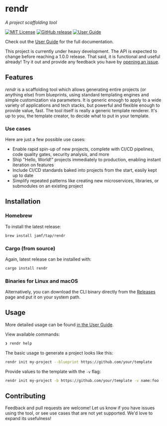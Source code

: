 # rendr

_A project scaffolding tool_

[![MIT License](https://img.shields.io/github/license/jamf/rendr)](https://github.com/jamf/rendr/blob/master/LICENSE)
[![GitHub release](https://img.shields.io/github/v/release/jamf/rendr)](https://github.com/jamf/rendr/releases)
[![User Guide](https://img.shields.io/badge/-docs-blue)](https://jamf.github.io/rendr/)

Check out the [User Guide](https://jamf.github.io/rendr/) for the full documentation.

This project is currently under heavy development. The API is expected to change before reaching a 1.0.0 release. That said, it is functional and useful already! Try it out and provide any feedback you have by [opening an issue](https://github.com/jamf/rendr/issues).

## Features

_rendr_ is a scaffolding tool which allows generating entire projects (or anything else) from blueprints, using standard templating engines and simple customization via parameters. It is generic enough to apply to a wide variety of applications and tech stacks, but powerful and flexible enough to provide value, fast. The tool itself is really a generic template renderer. It's up to you, the template creator, to decide what to put in your template.

### Use cases

Here are just a few possible use cases:

* Enable rapid spin-up of new projects, complete with CI/CD pipelines, code quality gates, security analysis, and more
* Ship "Hello, World!" projects immediately to production, enabling instant iteration on features
* Include CI/CD standards baked into projects from the start, easily kept up to date
* Simplify repeated patterns like creating new microservices, libraries, or submodules on an existing project

## Installation

### Homebrew

To install the latest release:
```sh
brew install jamf/tap/rendr
```

### Cargo (from source)

Again, latest release can be installed with:
```sh
cargo install rendr
```

### Binaries for Linux and macOS

Alternatively, you can download the CLI binary directly from the [Releases](https://github.com/jamf/rendr/releases) page and put it on your system path.

## Usage

More detailed usage can be found [in the User Guide](https://jamf.github.io/rendr/usage.html).

View available commands:
```sh
❯ rendr help
```

The basic usage to generate a project looks like this:
```sh
rendr init my-project --blueprint https://github.com/your/template
```

Provide values to the template with the `-v` flag:
```sh
rendr init my-project -b https://github.com/your/template -v name:foo -v version:1.0.0
```

## Contributing

Feedback and pull requests are welcome! Let us know if you have issues using the tool, or see use cases that are not yet supported. We'd love to expand its usefulness!
